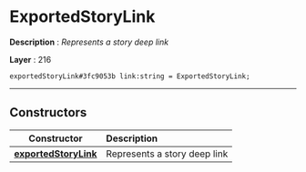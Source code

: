 # ExportedStoryLink

**Description** : *Represents a story deep link*

**Layer** : 216

```tl
exportedStoryLink#3fc9053b link:string = ExportedStoryLink;
```

---

## Constructors

| Constructor | Description |
| :---: | :--- |
| [**exportedStoryLink**](constructor/exportedStoryLink) | Represents a story deep link |
